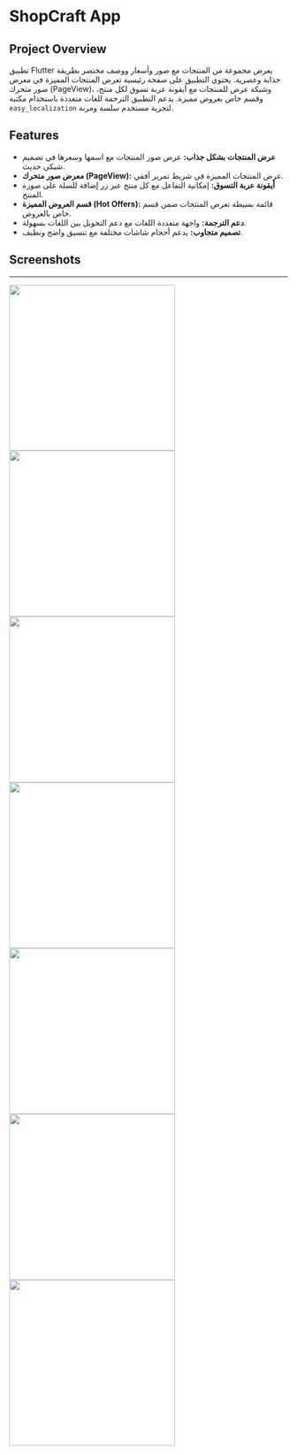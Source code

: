 # ShopCraft App

## Project Overview
تطبيق Flutter يعرض مجموعة من المنتجات مع صور وأسعار ووصف مختصر بطريقة جذابة وعصرية. يحتوي التطبيق على صفحة رئيسية تعرض المنتجات المميزة في معرض صور متحرك (PageView)، وشبكة عرض للمنتجات مع أيقونة عربة تسوق لكل منتج، وقسم خاص بعروض مميزة. يدعم التطبيق الترجمة للغات متعددة باستخدام مكتبة `easy_localization` لتجربة مستخدم سلسة ومرنة.

## Features
- **عرض المنتجات بشكل جذاب:** عرض صور المنتجات مع اسمها وسعرها في تصميم شبكي حديث.  
- **معرض صور متحرك (PageView):** عرض المنتجات المميزة في شريط تمرير أفقي.  
- **أيقونة عربة التسوق:** إمكانية التفاعل مع كل منتج عبر زر إضافة للسلة على صورة المنتج.  
- **قسم العروض المميزة (Hot Offers):** قائمة بسيطة تعرض المنتجات ضمن قسم خاص بالعروض.  
- **دعم الترجمة:** واجهة متعددة اللغات مع دعم التحويل بين اللغات بسهولة.  
- **تصميم متجاوب:** يدعم أحجام شاشات مختلفة مع تنسيق واضح ونظيف.

## Screenshots

-------------------------------
<img src="https://github.com/user-attachments/assets/dc83c94d-20da-41a5-8cb9-697dd25997a7" width="300" />
<img src="https://github.com/user-attachments/assets/d72bffe7-3e88-4a1a-9016-3148c08d1d53" width="300" />
<img src="https://github.com/user-attachments/assets/a833c335-1b12-43a1-8355-86c393675161" width="300" />
<img src="https://github.com/user-attachments/assets/b6ffb7dd-a106-4e9c-a694-169e8083ebc7" width="300" />
<img src="https://github.com/user-attachments/assets/275ca419-46db-450c-af6a-8699120220ec" width="300" />
<img src="https://github.com/user-attachments/assets/4b401d56-a93d-4356-9532-f10d49ad67d8" width="300" />
<img src="https://github.com/user-attachments/assets/452f70fc-1b19-44c5-b4d0-7f67eef0f655" width="300" />
